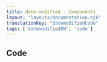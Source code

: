 ```yaml
---
title: date-modified - Components
layout: "layouts/documentation.njk"
translationKey: "datemodifiedCode"
tags: ['datemodifiedEN', 'code']
---
```


## Code